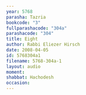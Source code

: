 ```yaml
---
year: 5768
parasha: Tazria
bookcode: "3"
fullparashacode: "304a"
parashacode: "304"
title: Eight
author: Rabbi Eliezer Hirsch
date: 2008-04-05
id: 5768304a1
filename: 5768-304a-1
layout: audio
moment: 
shabbat: Hachodesh
occasion: 
---
```

